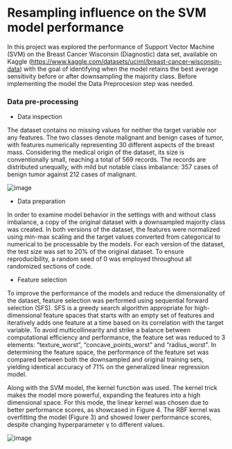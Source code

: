 # Resampling influence on the SVM model performance

In this project was explored the performance of Support Vector Machine (SVM) on the Breast Cancer Wisconsin (Diagnostic) data set, available on Kaggle (https://www.kaggle.com/datasets/uciml/breast-cancer-wisconsin-data) with the goal of identifying when the model retains the best average sensitivity before or after downsampling the majority class.
Before implementing the model the Data Preprocesion step was needed.

### Data pre-processing

- Data inspection

The dataset contains no missing values for neither the target variable nor any features. The two classes denote malignant and benign cases of tumor, with features numerically representing 30 different aspects of the breast mass. Considering the medical origin of the dataset, its size is conventionally small, reaching a total of 569 records. The records are distributed unequally, with mild but notable class imbalance: 357 cases of benign tumor against 212 cases of malignant.

![image](https://user-images.githubusercontent.com/132377563/236198504-756bb223-df5b-4828-b7ff-2eef1242fba0.png)

- Data preparation

In order to examine model behavior in the settings with and without class imbalance, a copy of the original dataset with a downsampled majority class was created. In both versions of the dataset, the features were normalized using min-max scaling and the target values converted from categorical to numerical to be processable by the models. For each version of the dataset, the test size was set to 20% of the original dataset. To ensure reproducibility, a random seed of 0 was employed throughout all randomized sections of code.

- Feature selection

To improve the performance of the models and reduce the dimensionality of the dataset, feature selection was performed using sequential forward selection (SFS). SFS is a greedy search algorithm appropriate for high-dimensional feature spaces that starts with an empty set of features and iteratively adds one feature at a time based on its correlation with the target variable. To avoid multicollinearity and strike a balance between computational efficiency and performance, the feature set was reduced to 3 elements: “texture_worst”, “concave_points_worst” and “radius_worst”. In determining the feature space, the performance of the feature set was compared between both the downsampled and original training sets, yielding identical accuracy of 71% on the generalized linear regression model.


Along with the SVM model, the kernel function was used. The kernel trick makes the model more powerful, expanding the features into a high dimensional space. For this mode, the linear kernel was chosen due to better performance scores, as showcased in Figure 4. The RBF kernel was overfitting the model (Figure 3) and showed lower performance scores, despite changing hyperparameter γ to different values.

![image](https://user-images.githubusercontent.com/132377563/236200401-4c01d5a3-1b5b-4473-9ec9-29e4110e5f8a.png)
